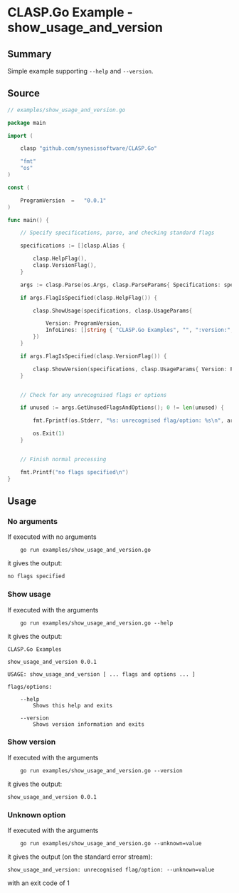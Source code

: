 # CLASP.Go Example - **show_usage_and_version**

## Summary

Simple example supporting ```--help``` and ```--version```.

## Source

```Go
// examples/show_usage_and_version.go

package main

import (

    clasp "github.com/synesissoftware/CLASP.Go"

    "fmt"
    "os"
)

const (

    ProgramVersion  =   "0.0.1"
)

func main() {

    // Specify specifications, parse, and checking standard flags

    specifications := []clasp.Alias {

        clasp.HelpFlag(),
        clasp.VersionFlag(),
    }

    args := clasp.Parse(os.Args, clasp.ParseParams{ Specifications: specifications })

    if args.FlagIsSpecified(clasp.HelpFlag()) {

        clasp.ShowUsage(specifications, clasp.UsageParams{

            Version: ProgramVersion,
            InfoLines: []string { "CLASP.Go Examples", "", ":version:", "" }
        })
    }

    if args.FlagIsSpecified(clasp.VersionFlag()) {

        clasp.ShowVersion(specifications, clasp.UsageParams{ Version: ProgramVersion })
    }


    // Check for any unrecognised flags or options

    if unused := args.GetUnusedFlagsAndOptions(); 0 != len(unused) {

        fmt.Fprintf(os.Stderr, "%s: unrecognised flag/option: %s\n", args.ProgramName, unused[0].Str())

        os.Exit(1)
    }


    // Finish normal processing

    fmt.Printf("no flags specified\n")
}
```

## Usage

### No arguments

If executed with no arguments

```
    go run examples/show_usage_and_version.go
```

it gives the output:

```
no flags specified
```

### Show usage

If executed with the arguments

```
    go run examples/show_usage_and_version.go --help
```

it gives the output:

```
CLASP.Go Examples

show_usage_and_version 0.0.1

USAGE: show_usage_and_version [ ... flags and options ... ]

flags/options:

    --help
        Shows this help and exits

    --version
        Shows version information and exits
```

### Show version

If executed with the arguments

```
    go run examples/show_usage_and_version.go --version
```

it gives the output:

```
show_usage_and_version 0.0.1
```

### Unknown option

If executed with the arguments

```
    go run examples/show_usage_and_version.go --unknown=value
```

it gives the output (on the standard error stream):

```
show_usage_and_version: unrecognised flag/option: --unknown=value
```

with an exit code of 1

